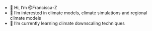 - 👋 Hi, I’m @Francisca-Z
- 👀 I’m interested in climate models, climate simulations and regional climate models
- 🌱 I’m currently learning climate downscaling techniques

<!---
Francisca-Z/Francisca-Z is a ✨ special ✨ repository because its `README.md` (this file) appears on your GitHub profile.
You can click the Preview link to take a look at your changes.
--->
